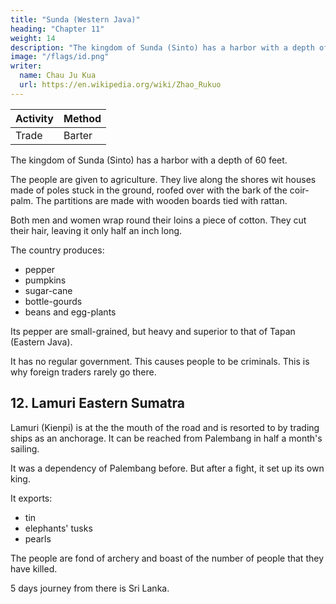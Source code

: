 ```yaml
---
title: "Sunda (Western Java)"
heading: "Chapter 11"
weight: 14
description: "The kingdom of Sunda (Sinto) has a harbor with a depth of 60 feet"
image: "/flags/id.png"
writer:
  name: Chau Ju Kua
  url: https://en.wikipedia.org/wiki/Zhao_Rukuo
---
```



Activity | Method 
--- | ---
Trade | Barter


The kingdom of Sunda (Sinto) has a harbor with a depth of 60 feet. 

The people are given to agriculture. They live along the shores wit houses made of poles stuck in the ground, roofed over with the bark of the coir-palm. The partitions are made with wooden boards tied with rattan. 

Both men and women wrap round their loins a piece of cotton. They cut their hair, leaving it only half an inch long.

The country produces:
- pepper
- pumpkins
- sugar-cane
- bottle-gourds
- beans and egg-plants

Its pepper are small-grained, but heavy and superior to that of Tapan (Eastern Java). 

It has no regular government. This causes people to be criminals. This is why foreign traders rarely go there.

<!-- Notes.
1)
W.
In the chapter on Su-ki-tan (infra, Ch.
on Sin-t'o and to the E.
XV) our
author says that Sukitan confined to the
adjoined Ta-pan (Tuhan). In another passage (infra, Pt.
our author states that Su-ki-tan, Ta-pan, Pai-hua-yuan, Ma-tung and Sin-t'o
it
5 places in Sho-p'o. In a footnote
yUan
does not appear), the
—
name
(infra p. 84,
whether by the author or
II.
Ch.
XXVII)
are
(^ Li |^)
T'iau-
his editor
and there seems
no doubt that the western portion of the island of Java is meant; it would even appear that
Sin-t'o must have extended well to the E. of Java, for our author has told us previously that
San-fo-ts'i extended as far E. as Jung-ya-lu in the present district of Surabaya, although it is
10 difficult to reconcile this with our author's remark that Sukitan
was con-
a portion of ShS-p'o
terminous ou the W. with Jung-ya-lu
or Ta-pan as it was also called. Schlegel, T'oung-
of this country
is
written Sun-t'a
pao, 2" ser. II, 136, 137 tried to locate Sin-t'o in Sumatra, because he found there several places
called Sindar, Sindur, Sintu and Sindu. See also Gerini, Kesearches,
450—456; 628.
Nipa palm, not coir palm, leaves are universally used by the Malays for thatching.
3) Cra'wfurd, op. cit., I, 482, says that Java produces the worst pepper in the Archipel-
Maffei, Istorie dell' Indie Orientali, I, 275 (as quoted by Gerini, Researches, 453, note)
2)
15
ago.
speaks of the «pepe molto eccellenti» of Sunda.
The people of Sunda resisted for a long time the power of the Javanese, and were only
reduced by Kaden Panka, who ascended the throne in 1156 and transferred his capital to
20 Pajajaran in the west of the island for the purpose of subduing and keeping under control the
people of Sunda. This prince is reported to have introduced rice culture into Sunda. See Lassen,
4)
finally
Indische Alterthumsk. IV, 476. It seems likely that the absence of any regular government, to
which our author refers, may have been a result of the war going on at the time to which this
notice of Sunda relates, some fifty years earlier than the time at which C h a u wrote. It also explains
25 the absence of any mention of rice among the native products of this part of Java. Crawfurd,
however (op. cit. I, 358). considers rice «an indigenous product in the Archipelago and its culture
and that one improved tribe taught and disseminated that art».
a native art
 -->



## 12. Lamuri Eastern Sumatra

Lamuri (Kienpi) is at the the mouth of the road and is resorted to by trading ships as an anchorage. It can be reached from Palembang in half a month's sailing. 

It was a dependency of Palembang before. But after a fight, it set up its own king. 

It exports:
- tin
- elephants' tusks
- pearls

The people are fond of archery and boast of the number of people that they have killed.

5 days journey from there is Sri Lanka.


<!-- Notes.
modern Kampar on the E. coast of
of the Majapahit empire.
dependency
Sumatra. Kamp6 is mentioned in the fifteenth century as a
quoting
the Sung-shi, 489,
XLIII,
etc.
Record,
Pelliot, B. E. F. E. 0. IV, 344. Takakusu,
1)
Kampei
or
Kampe
read the name wrongly
of the Javanese histories, the
I.an-pi,
and
identified it with Djamhi.
Marsden (op.
Ch6u K'il-fei,
does not admit of doubt.
cit.
identification with
The
Kampar W.
288) appears to place
Kampar
5
of San-fo-t'si and
2,13 says «The kingdom of Kien-pi comes every year to
E. of the Eakan river.
trade in this country (of Ku-lin) elephants and cattle, and the Ta-shi (Arabs) deal in horses.
Formerly they used to come to this kingdom to sell goods». This, and the indications furnished by
our author, would lead us to extend Kien-pi to near the N. W. extremity of Sumatra. On the 10
other hand the existence of tin in Kien-pi points to the E. part of the island; Cr awfurd (History,
etc., Ill, 450) says that in geographical distribution tin is confined to the island of Banca, the
islets on the coasts, with Junk Ceylon.
Probably the people made notches on the backs of their swords or on the scabbards of
15
the number of persons they had killed, or the number of heads they- had taken. -->
